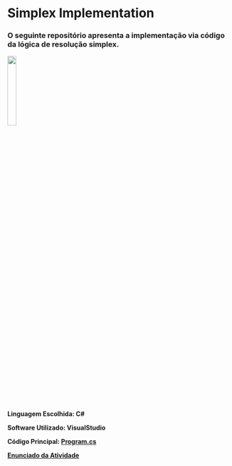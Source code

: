 # Simplex Implementation
### O seguinte repositório apresenta a implementação via código da lógica de resolução simplex.
<img width="20%" src="https://i.pinimg.com/originals/f0/fe/e6/f0fee6f27afbbbd83d8f93a254172700.gif"> 

**Linguagem Escolhida: C#**

**Software Utilizado: VisualStudio**

**Código Principal: <a href="https://github.com/mateusfilipe/simplex-implementation/blob/main/simplex-implementation/Program.cs">Program.cs</a>**

<a href="https://github.com/mateusfilipe/simplex-implementation/blob/main/TO_SIMPLEX.pdf">**Enunciado da Atividade**</a>
